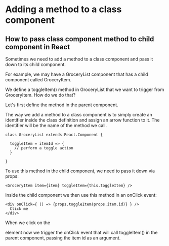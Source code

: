 # Adding a method to a class component
## How to pass class component method to child component in React

Sometimes we need to add a method to a class component and pass it down to its child component.

For example, we may have a GroceryList component that has a child component called  GroceryItem.

We define a toggleItem() method in GroceryList that we want to trigger from GroceryItem. How do we do that?

Let's first define the method in the parent component.

The way we add a method to a class component is to simply create an identifier inside the class definition and assign an arrow function to it.
The identifier will be the name of the method we call.

```
class GroceryList extends React.Component {

  toggleItem = itemId => {
    // perform a toggle action
  }

}
```

To use this method in the child component, we need to pass it down via props:

```
<GroceryItem item={item} toggleItem={this.toggleItem} />
```

Inside the child component we then use this method in an onClick event:

```
<div onClick={ () => {props.toggleItem(props.item.id)} } />
  Click me
</div>
```

When we click on the <div> element now we trigger the onClick event that will call toggleItem() in the parent component, passing the item id as an argument.



